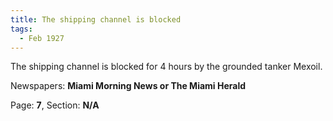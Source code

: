 ```yaml
---  
title: The shipping channel is blocked  
tags:  
  - Feb 1927  
---  
```

  
The shipping channel is blocked for 4 hours by the grounded tanker Mexoil.  
  
Newspapers: **Miami Morning News or The Miami Herald**  
  
Page: **7**, Section: **N/A** 
